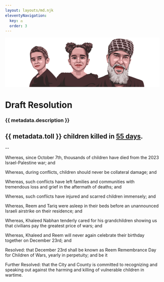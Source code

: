 ```yaml
---
layout: layouts/md.njk
eleventyNavigation:
  key: ⚖️
  order: 3
---
```

![Tarek, Khaled and Reem](/img/cover.png)

# Draft Resolution

### {{ metadata.description }}
## {{ metadata.toll }} children killed in [55 days](https://www.instagram.com/euromedhr/).
--

Whereas, since October 7th, thousands of children have died from the 2023 Israel-Palestine war; and

Whereas, during conflicts, children should never be collateral damage; and

Whereas, such conflicts have left families and communities with tremendous loss and grief in the aftermath of deaths; and

Whereas, such conflicts have injured and scarred children immensely; and

Whereas, Reem and Tariq were asleep in their beds before an unannounced Israeli airstrike on their residence; and 

Whereas, Khaleed Nabhan tenderly cared for his grandchildren showing us that civilians pay the greatest price of wars; and

Whereas, Khaleed and Reem will never again celebrate their birthday together on December 23rd; and

Resolved: that December 23rd shall be known as Reem Remembrance Day for Children of Wars, yearly in perpetuity; and be it

Further Resolved: that the City and County is committed to recognizing and speaking out against the harming and killing of vulnerable children in wartime.